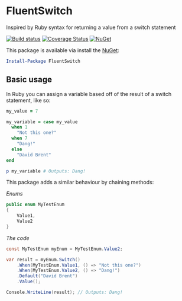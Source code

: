 # FluentSwitch
Inspired by Ruby syntax for returning a value from a switch statement

[![Build status](https://ci.appveyor.com/api/projects/status/a5eaiaxk8s2skn0r/branch/master?svg=true)](https://ci.appveyor.com/project/mrstebo/fluentswitch/branch/master)
[![Coverage Status](https://coveralls.io/repos/github/mrstebo/FluentSwitch/badge.svg?branch=master)](https://coveralls.io/github/mrstebo/FluentSwitch?branch=master)
[![NuGet](http://img.shields.io/nuget/v/FluentSwitch.svg?style=flat)](https://www.nuget.org/packages/FluentSwitch/)

This package is available via install the [NuGet](https://www.nuget.org/packages/FluentSwitch):

```powershell
Install-Package FluentSwitch
```

## Basic usage

In Ruby you can assign a variable based off of the result of a switch statement, like so:

```ruby
my_value = 7

my_variable = case my_value
  when 1
    "Not this one?"
  when 7
    "Dang!"
  else
    "David Brent"
end

p my_variable # Outputs: Dang!
```


This package adds a similar behaviour by chaining methods:

_Enums_
```cs
public enum MyTestEnum
{
    Value1,
    Value2
}
```

_The code_
```cs
const MyTestEnum myEnum = MyTestEnum.Value2;

var result = myEnum.Switch()
    .When(MyTestEnum.Value1, () => "Not this one?")
    .When(MyTestEnum.Value2, () => "Dang!")
    .Default("David Brent")
    .Value();

Console.WriteLine(result); // Outputs: Dang!
```
